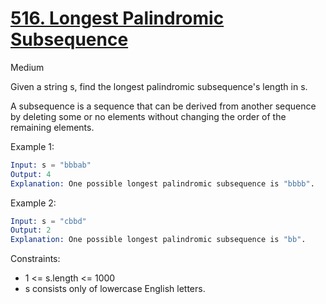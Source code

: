 # [516. Longest Palindromic Subsequence](https://leetcode.com/problems/longest-palindromic-subsequence/)

Medium

Given a string s, find the longest palindromic subsequence's length in s.

A subsequence is a sequence that can be derived from another sequence by deleting some or no elements without changing the order of the remaining elements.

Example 1:

```s
Input: s = "bbbab"
Output: 4
Explanation: One possible longest palindromic subsequence is "bbbb".
```

Example 2:

```s
Input: s = "cbbd"
Output: 2
Explanation: One possible longest palindromic subsequence is "bb".
```

Constraints:

- 1 <= s.length <= 1000
- s consists only of lowercase English letters.
